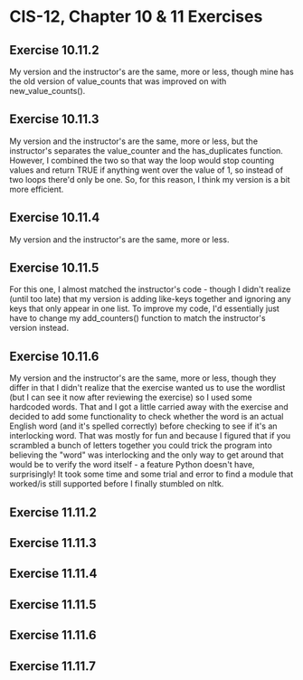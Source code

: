 # CIS-12, Chapter 10 & 11 Exercises

<h2>Exercise 10.11.2</h2>
My version and the instructor's are the same, more or less, though mine has the old version of value_counts that was 
improved on with new_value_counts(). 

<h2>Exercise 10.11.3</h2>
My version and the instructor's are the same, more or less, but the instructor's separates the value_counter and the 
has_duplicates function. However, I combined the two so that way the loop would stop counting values and return TRUE 
if anything went over the value of 1, so instead of two loops there'd only be one. So, for this reason, I think my 
version is a bit more efficient.

<h2>Exercise 10.11.4</h2>
My version and the instructor's are the same, more or less.

<h2>Exercise 10.11.5</h2>
For this one, I almost matched the instructor's code - though I didn't realize (until too late) that my version is 
adding like-keys together and ignoring any keys that only appear in one list. To improve my code, I'd essentially just 
have to change my add_counters() function to match the instructor's version instead.

<h2>Exercise 10.11.6</h2>
My version and the instructor's are the same, more or less, though they differ in that I didn't realize that the 
exercise wanted us to use the wordlist (but I can see it now after reviewing the exercise) so I used some hardcoded 
words. That and I got a little carried away with the exercise and decided to add some functionality to check whether 
the word is an actual English word (and it's spelled correctly) before checking to see if it's an interlocking word. 
That was mostly for fun and because I figured that if you scrambled a bunch of letters together you could trick the 
program into believing the "word" was interlocking and the only way to get around that would be to verify the word 
itself - a feature Python doesn't have, surprisingly! It took some time and some trial and error to find a module that 
worked/is still supported before I finally stumbled on nltk.

<h2>Exercise 11.11.2</h2>

<h2>Exercise 11.11.3</h2>

<h2>Exercise 11.11.4</h2>

<h2>Exercise 11.11.5</h2>

<h2>Exercise 11.11.6</h2>

<h2>Exercise 11.11.7</h2>